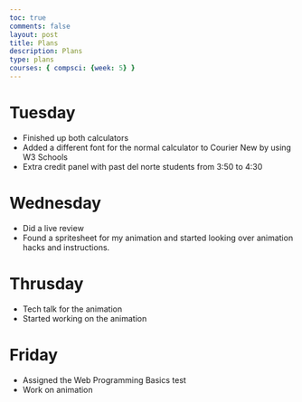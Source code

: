 ```yaml
---
toc: true
comments: false
layout: post
title: Plans
description: Plans
type: plans
courses: { compsci: {week: 5} }
---
```


# Tuesday

- Finished up both calculators
- Added a different font for the normal calculator to Courier New by using W3 Schools
- Extra credit panel with past del norte students from 3:50 to 4:30

# Wednesday

- Did a live review
- Found a spritesheet for my animation and started looking over animation hacks and instructions.

# Thrusday

- Tech talk for the animation
- Started working on the animation

# Friday

- Assigned the Web Programming Basics test
- Work on animation